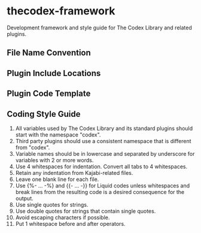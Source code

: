 # thecodex-framework
Development framework and style guide for The Codex Library and related plugins.

## File Name Convention

## Plugin Include Locations

## Plugin Code Template

## Coding Style Guide
1. All variables used by The Codex Library and its standard plugins should start with the namespace "codex".
2. Third party plugins should use a consistent namespace that is different from "codex".
3. Variable names should be in lowercase and separated by underscore for variables with 2 or more words.
4. Use 4 whitespaces for indentation. Convert all tabs to 4 whitespaces.
5. Retain any indentation from Kajabi-related files.
6. Leave one blank line for each file.
7. Use {%- ... -%} and {{- ... -}} for Liquid codes unless whitespaces and break lines from the resulting code is a desired consequence for the output.
8. Use single quotes for strings.
9. Use double quotes for strings that contain single quotes.
10. Avoid escaping characters if possible.
11. Put 1 whitespace before and after operators.
